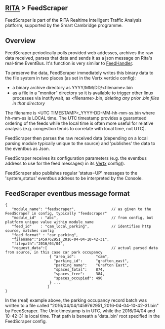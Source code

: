 ## [RITA](https://github.com/ijl20/tfc_server) &gt; FeedScraper

FeedScraper is part of the RITA Realtime Intelligent Traffic Analysis platform,
supported by the Smart Cambridge programme.

## Overview

FeedScraper periodically polls provided web addesses, archives the raw data
received, parses that data and sends it as a json message on Rita's real-time
EventBus. It's function is very similar to
[FeedHandler](https://github.com/ijl20/tfc_server/src/main/java/uk/ac/cam/tfc_server/feedhandler).

To preserve the data, FeedScraper immediately writes this binary data to the
file system in two places (as set in the Vertx verticle config):
- a binary archive directory as YYYY/MM/DD/&lt;filename&gt;.bin
- as a file in a "monitor" directory so it is available to trigger
other linux processes via inotifywait, as &lt;filename&gt;.bin, *deleting any
prior .bin files in that directory*

The filename is &lt;UTC TIMESTAMP&gt;\_YYYY-DD-MM-hh-mm-ss.bin where hh-mm-ss
is LOCAL time. The UTC timestamp provides a guaranteed ordering of the feeds
while the local time is often more useful for relative analysis (e.g.
congestion tends to correlate with local time, not UTC).

FeedScraper then parses the raw received data (depending on a local parsing
module typically unique to the source) and 'publishes' the data to the eventbus as Json.

FeedScraper receives its configuration parameters (e.g. the eventbus address to
use for the feed messages) in its [Vertx](vertx.io) config().

FeedScraper also publishes regular 'status=UP' messages to
the 'system_status' eventbus address to be interpreted by the Console.

## FeedScraper eventbus message format


```
{
   "module_name": "feedscraper",                // as given to the FeedScraper in config, typically "feedscraper"
   "module_id"  : "abc",                        // from config, but platform unique value within module_name
   "feed_id"    : "cam_local_parking",          // identifies http source, matches config
   "feed_format" : "car_parking",
   "filename":"1459762951_2016-04-04-10-42-31",
   "filepath":"2016/04/04",
   "request_data":[                             // actual parsed data from source, in this case car park occupancy
                    { "area_id":         "cam",
                      "parking_id":      "grafton_east",
                      "parking_name":    "Grafton East",
                      "spaces_total":    874,
                      "spaces_free":     384,
                      "spaces_occupied": 490
                    } ...
                   ]
}
```
In the (real) example above, the parking occupancy record batch was written to a file called
"2016/04/04/1459762951_2016-04-04-10-42-31.bin" by FeedScraper. The Unix timestamp is
in UTC, while the 2016/04/04 and 10-42-31 is local time. That path is beneath a 'data_bin' root
specified in the FeedScraper config.


